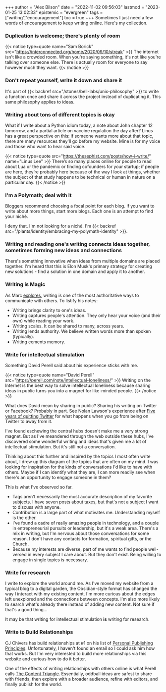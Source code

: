 +++
author = "Alex Bilson"
date = "2022-11-02 09:56:03"
lastmod = "2023-01-25 13:02:33"
epistemic = "evergreen"
tags = ["writing","encouragement"]
toc = true
+++
Sometimes I just need a few words of encouragement to keep writing online. Here's my collection.

### Duplication is welcome; there's plenty of room

{{< notice type=quote name="Sam Borick" src="https://interconnected.org/home/2020/09/10/streak" >}}
The internet isn't like a crowded room. When you're saying something, it's not like you're talking over someone else. There is actually room for everyone to say however much they want.
{{< /notice >}}

### Don't repeat yourself, write it down and share it

It's part of {{< backref src="/stones/bell-labs/unix-philosophy" >}} to write a function once and share it across the project instead of duplicating it. This same philosophy applies to ideas.

### Writing about tons of different topics is okay

What if I write about a Python idiom today, a note about John chapter 12 tomorrow, and a partial article on vaccine regulation the day after? Linus has a great perspective on this: if someone wants more about that topic, there are many resources they'll go before my website. Mine is for my voice and those who want to hear said voice.

{{< notice type=quote src="https://thesephist.com/posts/how-i-write/" name="Linus Lee" >}}
There’s so many places online for people to read about Lua or the pandemic or finding cofounders for your startup; if people are here, they’re probably here because of the way I look at things, whether the subject of that study happens to be technical or human in nature on a particular day.
{{< /notice >}}

### I'm a Polymath; deal with it

Bloggers recommend choosing a focal point for each blog. If you want to write about more things, start more blogs. Each one is an attempt to find your niché.

I deny that. I'm not looking for a niché. I'm {{< backref src="/plants/identity/embracing-my-polymath-identity" >}}.

### Writing and reading one's writing connects ideas together, sometimes forming new ideas and connections

There's something innovative when ideas from multiple domains are placed together. I'm heard that this is Elon Musk's primary strategy for creating new solutions - find a solution in one domain and apply it to another.

### Writing is Magic

As Marc [explores](https://brooker.co.za/blog/2022/11/08/writing.html), writing is one of the most authoritative ways to communicate with others. To listify his notes:

- Writing brings clarity to one's ideas.
- Writing captures people's attention. They only hear your voice (and their own) while reading your work.
- Writing scales. It can be shared to many, across years.
- Writing lends authority. We believe written words more than spoken (typically).
- Writing cements memory.

### Write for intellectual stimulation

Something David Perell said about his experience sticks with me.

{{< notice type=quote name="David Perell" src="https://perell.com/note/intellectual-loneliness/" >}}
Writing on the Internet is the best way to solve intellectual loneliness because sharing ideas in public turns you into a magnet for like-minded people.
{{< /notice >}}

What does David mean by sharing in public? Sharing his writing on Twitter or Facebook? Probably in part. See Nolan Lawson's experience after [Five years of quitting Twitter](https://nolanlawson.com/2022/02/02/five-years-of-quitting-twitter/) for what happens when you go from being on Twitter to away from it.

I've found eschewing the central hubs doesn't make me a very strong magnet. But as I've meandered through the web outside these hubs, I've discovered some wonderful writing and ideas that's given me a lot of intellectual stimulation. But it's still not a conversation.

Thinking about this further and inspired by the topics I most often write about, I drew up this diagram of the topics that are often on my mind. I was looking for inspiration for the kinds of conversations I'd like to have with others. Maybe if I can identify what they are, I can more readily see when there's an opportunity to engage someone in them?

This is what I've observed so far.

- Tags aren't necessarily the most accurate description of my favorite subjects. I have seven posts about taxes, but that's not a subject I want to discuss with anyone.
- Contribution is a large part of what motivates me. Understanding myself is the other.
- I've found a cadre of really amazing people in technology, and a couple in entrepreneurial pursuits or leadership, but it's a weak area. There's a mix in writing, but I'm nervous about those conversations for some reason. I don't have any contacts for formation, spiritual gifts, or the Church.
- Because my interests are diverse, part of me wants to find people well-versed in every subject I care about. But they don't exist. Being willing to engage in single topics is necessary.

### Write for research

I write to explore the world around me. As I've moved my website from a typical blog to a digital garden, the Obsidian-style format has changed the way I interact with my existing content. I'm more curious about the edges left unexplored and the connections between concepts. I'm also more likely to search what's already there instead of adding new content. Not sure if that's a good thing...

It may be that writing for intellectual stimulation **is** writing for research.

### Write to Build Relationships

CJ Chivers has build relationships at #1 on his list of [Personal Publishing Principles](https://www.cjchilvers.com/personal-publishing-principles/). Unfortunately, I haven't found an email so I could ask him how that works. But I'm very interested to build more relationships via this website and curious how to do it better.

One of the effects of writing relationships with others online is what Perell calls [The Content Triangle](https://perell.com/essay/the-ultimate-guide-to-writing-online/#write-from-conversation). Essentially, oddball ideas are safest to share with friends, then explore with a broader audience, refine with editors, and finally publish for the world.
